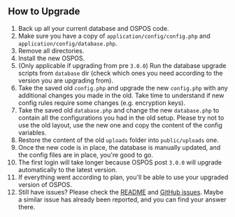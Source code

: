 ## How to Upgrade

1. Back up all your current database and OSPOS code.
2. Make sure you have a copy of `application/config/config.php` and `application/config/database.php`.
3. Remove all directories.
4. Install the new OSPOS.
5. (Only applicable if upgrading from pre `3.0.0`) Run the database upgrade scripts from `database` dir (check which ones you need according to the version you are upgrading from).
6. Take the saved old `config.php` and upgrade the new `config.php` with any additional changes you made in the old.
   Take time to understand if new config rules require some changes (e.g. encryption keys).
7. Take the saved old `database.php` and change the new `database.php` to contain all the configurations you had in the old setup.
   Please try not to use the old layout, use the new one and copy the content of the config variables.
8. Restore the content of the old `uploads` folder into `public/uploads` one.
9. Once the new code is in place, the database is manually updated, and the config files are in place, you're good to go.
10. The first login will take longer because OSPOS post `3.0.0` will upgrade automatically to the latest version.
11. If everything went according to plan, you'll be able to use your upgraded version of OSPOS.
12. Still have issues? Please check the [README](README.md) and [GitHub issues](https://github.com/opensourcepos/opensourcepos/issues).
    Maybe a similar issue has already been reported, and you can find your answer there.
